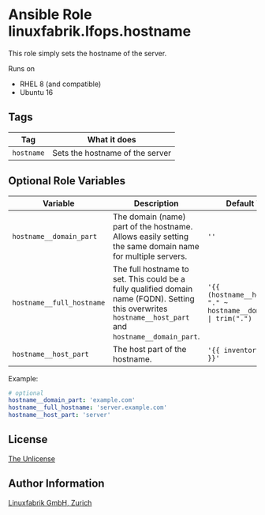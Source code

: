 # Ansible Role linuxfabrik.lfops.hostname

This role simply sets the hostname of the server.

Runs on

* RHEL 8 (and compatible)
* Ubuntu 16


## Tags

| Tag        | What it does                    |
| ---        | ------------                    |
| `hostname` | Sets the hostname of the server |


## Optional Role Variables

| Variable | Description | Default Value |
| -------- | ----------- | ------------- |
| `hostname__domain_part` | The domain (name) part of the hostname. Allows easily setting the same domain name for multiple servers. | `''` |
| `hostname__full_hostname` | The full hostname to set. This could be a fully qualified domain name (FQDN). Setting this overwrites `hostname__host_part` and `hostname__domain_part`. | `'{{ (hostname__host_part ~ "." ~ hostname__domain_part) \| trim(".") }}'` |
| `hostname__host_part` | The host part of the hostname. | `'{{ inventory_hostname }}'` |

Example:
```yaml
# optional
hostname__domain_part: 'example.com'
hostname__full_hostname: 'server.example.com'
hostname__host_part: 'server'
```


## License

[The Unlicense](https://unlicense.org/)


## Author Information

[Linuxfabrik GmbH, Zurich](https://www.linuxfabrik.ch)
